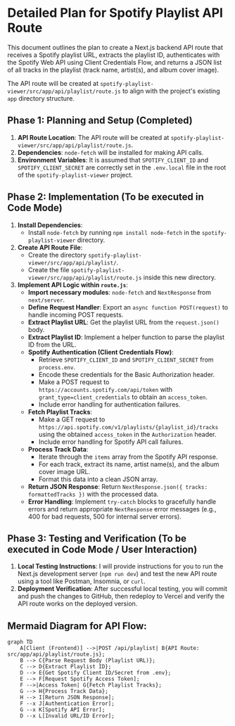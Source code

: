 # Detailed Plan for Spotify Playlist API Route

This document outlines the plan to create a Next.js backend API route that receives a Spotify playlist URL, extracts the playlist ID, authenticates with the Spotify Web API using Client Credentials Flow, and returns a JSON list of all tracks in the playlist (track name, artist(s), and album cover image).

The API route will be created at `spotify-playlist-viewer/src/app/api/playlist/route.js` to align with the project's existing `app` directory structure.

## Phase 1: Planning and Setup (Completed)

1.  **API Route Location**: The API route will be created at `spotify-playlist-viewer/src/app/api/playlist/route.js`.
2.  **Dependencies**: `node-fetch` will be installed for making API calls.
3.  **Environment Variables**: It is assumed that `SPOTIFY_CLIENT_ID` and `SPOTIFY_CLIENT_SECRET` are correctly set in the `.env.local` file in the root of the `spotify-playlist-viewer` project.

## Phase 2: Implementation (To be executed in Code Mode)

1.  **Install Dependencies**:
    *   Install `node-fetch` by running `npm install node-fetch` in the `spotify-playlist-viewer` directory.
2.  **Create API Route File**:
    *   Create the directory `spotify-playlist-viewer/src/app/api/playlist/`.
    *   Create the file `spotify-playlist-viewer/src/app/api/playlist/route.js` inside this new directory.
3.  **Implement API Logic within `route.js`**:
    *   **Import necessary modules**: `node-fetch` and `NextResponse` from `next/server`.
    *   **Define Request Handler**: Export an `async function POST(request)` to handle incoming POST requests.
    *   **Extract Playlist URL**: Get the playlist URL from the `request.json()` body.
    *   **Extract Playlist ID**: Implement a helper function to parse the playlist ID from the URL.
    *   **Spotify Authentication (Client Credentials Flow)**:
        *   Retrieve `SPOTIFY_CLIENT_ID` and `SPOTIFY_CLIENT_SECRET` from `process.env`.
        *   Encode these credentials for the Basic Authorization header.
        *   Make a POST request to `https://accounts.spotify.com/api/token` with `grant_type=client_credentials` to obtain an `access_token`.
        *   Include error handling for authentication failures.
    *   **Fetch Playlist Tracks**:
        *   Make a GET request to `https://api.spotify.com/v1/playlists/{playlist_id}/tracks` using the obtained `access_token` in the `Authorization` header.
        *   Include error handling for Spotify API call failures.
    *   **Process Track Data**:
        *   Iterate through the `items` array from the Spotify API response.
        *   For each track, extract its name, artist name(s), and the album cover image URL.
        *   Format this data into a clean JSON array.
    *   **Return JSON Response**: Return `NextResponse.json({ tracks: formattedTracks })` with the processed data.
    *   **Error Handling**: Implement `try-catch` blocks to gracefully handle errors and return appropriate `NextResponse` error messages (e.g., 400 for bad requests, 500 for internal server errors).

## Phase 3: Testing and Verification (To be executed in Code Mode / User Interaction)

1.  **Local Testing Instructions**: I will provide instructions for you to run the Next.js development server (`npm run dev`) and test the new API route using a tool like Postman, Insomnia, or `curl`.
2.  **Deployment Verification**: After successful local testing, you will commit and push the changes to GitHub, then redeploy to Vercel and verify the API route works on the deployed version.

## Mermaid Diagram for API Flow:

```mermaid
graph TD
    A[Client (Frontend)] -->|POST /api/playlist| B{API Route: src/app/api/playlist/route.js};
    B --> C{Parse Request Body (Playlist URL)};
    C --> D{Extract Playlist ID};
    D --> E{Get Spotify Client ID/Secret from .env};
    E --> F[Request Spotify Access Token];
    F -->|Access Token| G{Fetch Playlist Tracks};
    G --> H{Process Track Data};
    H --> I[Return JSON Response];
    F --x J[Authentication Error];
    G --x K[Spotify API Error];
    D --x L[Invalid URL/ID Error];